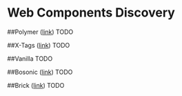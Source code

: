 Web Components Discovery
========================

##Polymer ([link](https://www.polymer-project.org/))
TODO

##X-Tags ([link](http://www.x-tags.org/))
TODO

##Vanilla
TODO

##Bosonic ([link](http://bosonic.github.io/))
TODO

##Brick ([link](http://mozbrick.github.io/))
TODO
